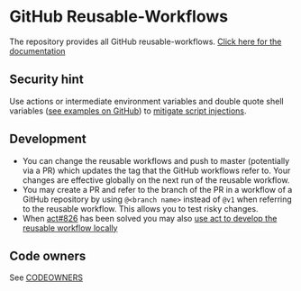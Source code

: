 # GitHub Reusable-Workflows

The repository provides all GitHub reusable-workflows. [Click here for the documentation](https://clevershuttle.atlassian.net/wiki/spaces/CI/pages/3607494720/Workflows)

## Security hint

Use actions or intermediate environment variables and double quote shell variables
([see examples on GitHub](https://docs.github.com/en/actions/security-guides/security-hardening-for-github-actions#good-practices-for-mitigating-script-injection-attacks))
to [mitigate script injections](https://docs.github.com/en/actions/security-guides/security-hardening-for-github-actions#understanding-the-risk-of-script-injections).

## Development

* You can change the reusable workflows and push to master (potentially via a PR) which updates the tag that the GitHub workflows refer to. Your changes are effective globally on the next run of the reusable workflow.
* You may create a PR and refer to the branch of the PR in a workflow of a GitHub repository by using `@<branch name>` instead of `@v1` when referring to the reusable workflow. This allows you to test risky changes.
* When [act#826](https://github.com/nektos/act/issues/826) has been solved you may also [use act to develop the reusable workflow locally](https://clevershuttle.atlassian.net/wiki/spaces/CI/pages/3613688270/How-to+Run+your+GitHub+Actions+locally)

## Code owners

See [CODEOWNERS](CODEOWNERS)


